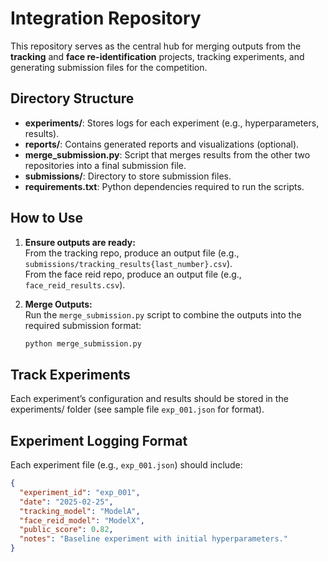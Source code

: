 # Integration Repository

This repository serves as the central hub for merging outputs from the **tracking** and **face re-identification** projects, tracking experiments, and generating submission files for the competition.

## Directory Structure

- **experiments/**: Stores logs for each experiment (e.g., hyperparameters, results).
- **reports/**: Contains generated reports and visualizations (optional).
- **merge_submission.py**: Script that merges results from the other two repositories into a final submission file.
- **submissions/**: Directory to store submission files.
- **requirements.txt**: Python dependencies required to run the scripts.

## How to Use

1. **Ensure outputs are ready:**  
   From the tracking repo, produce an output file (e.g., `submissions/tracking_results{last_number}.csv`).  
   From the face reid repo, produce an output file (e.g., `face_reid_results.csv`).

2. **Merge Outputs:**  
   Run the `merge_submission.py` script to combine the outputs into the required submission format:
   ```bash
   python merge_submission.py
   ```

## Track Experiments

Each experiment’s configuration and results should be stored in the experiments/ folder (see sample file `exp_001.json` for format).

## Experiment Logging Format

Each experiment file (e.g., `exp_001.json`) should include:

```json
{
  "experiment_id": "exp_001",
  "date": "2025-02-25",
  "tracking_model": "ModelA",
  "face_reid_model": "ModelX",
  "public_score": 0.82,
  "notes": "Baseline experiment with initial hyperparameters."
}
```
